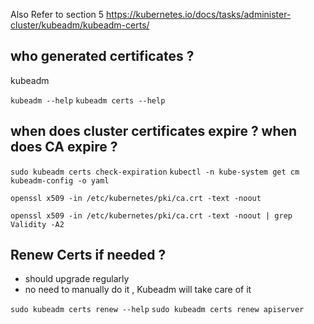 Also Refer to section 5
https://kubernetes.io/docs/tasks/administer-cluster/kubeadm/kubeadm-certs/
## who generated certificates ?
kubeadm

`kubeadm --help`
`kubeadm certs --help`

## when does cluster certificates expire ? when does CA expire ?

`sudo kubeadm certs check-expiration`
`kubectl -n kube-system get cm kubeadm-config -o yaml`


`openssl x509 -in /etc/kubernetes/pki/ca.crt -text -noout`

`openssl x509 -in /etc/kubernetes/pki/ca.crt -text -noout | grep Validity -A2`


## Renew Certs if needed ?

- should upgrade regularly
- no need to manually do it , Kubeadm will take care of it

`sudo kubeadm certs renew --help`
`sudo kubeadm certs renew apiserver`